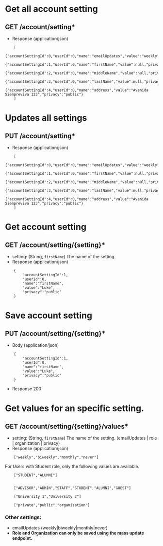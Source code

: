 # Get all account setting
## GET /account/setting*
+ Response (application/json)	

```
	[
		{"accountSettingId":0,"userId":0,"name":"emailUpdates","value":"weekly","privacy":"public"},	
		{"accountSettingId":1,"userId":0,"name":"firstName","value":null,"privacy":"public"},
		{"accountSettingId":2,"userId":0,"name":"middleName","value":null,"privacy":"public"},
		{"accountSettingId":3,"userId":0,"name":"lastName","value":null,"privacy":"private"},
		{"accountSettingId":4,"userId":0,"name":"address","value":"Avenida Siempreviva 123","privacy":"public"}
	]
```

# Updates all settings 
## PUT /account/setting*
+ Response (application/json)	

```
	[
		{"accountSettingId":0,"userId":0,"name":"emailUpdates","value":"weekly","privacy":"public"},	
		{"accountSettingId":1,"userId":0,"name":"firstName","value":null,"privacy":"public"},
		{"accountSettingId":2,"userId":0,"name":"middleName","value":null,"privacy":"public"},
		{"accountSettingId":3,"userId":0,"name":"lastName","value":null,"privacy":"private"},
		{"accountSettingId":4,"userId":0,"name":"address","value":"Avenida Siempreviva 123","privacy":"public"}
	]
```

# Get account setting
## GET /account/setting/{setting}*
+ setting: (String, `firstName`) The name of the setting. 
+ Response (application/json)

```
	{
		"accountSettingId":1, 
		"userId":0,
		"name":"firstName",
		"value":"Luke",
		"privacy":"public"
	}
```

# Save account setting 
## PUT /account/setting/{setting}*
+ Body (application/json)

```
	{
		"accountSettingId":1, 
		"userId":0,
		"name":"firstName",
		"value":"Luke",
		"privacy":"public"
	}
```
+ Response 200

# Get values for an specific setting.
## GET /account/setting/{setting}/values*
+ setting: (String, `firstName`) The name of the setting. (emailUpdates | role | organization | privacy) 
+ Response (application/json)

```
	["weekly","biweekly","monthly","never"]
```

For Users with Student role, only the following values are available.

```
	["STUDENT","ALUMNI"]
	
```

```
	["ADVISOR","ADMIN","STAFF","STUDENT","ALUMNI","GUEST"]
```

```
	["University 1","University 2"]
```

```
	["private","public","organization"]
```

### Other settings: 

+ emailUpdates (weekly|biweekly|monthly|never) 
+ **Role and Organization can only be saved using the mass update endpoint.**  